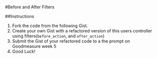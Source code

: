 #Before and After Filters

##Instructions
1. Fork the code from the following Gist. 
2. Create your own Gist with a refactored version of this users controller using filters(`before_action`, and `after_action`)
3. Submit the Gist of your refactored code to a the prompt on Goodmeasure week 5 
4. Good Luck! 
